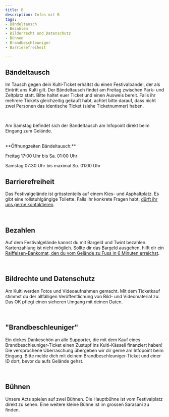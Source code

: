 ```yaml
---
title: B
description: Infos mit B
tags:
- Bändeltausch
- Bezahlen
- Bilderrecht und Datenschutz
- Bühnen
- Brandbeschleuniger
- Barrierefreiheit

---
```

## Bändeltausch

Im Tausch gegen dein Kulti-Ticket erhältst du einen Festivalbändel, der als Eintritt ans Kulti gilt. Der Bändeltausch findet am Freitag zwischen Park- und Zeltplatz statt. Bitte haltet euer Ticket und einen Ausweis bereit. Falls ihr mehrere Tickets gleichzeitig gekauft habt, achtet bitte darauf, dass nicht zwei Personen das identische Ticket (siehe Ticketnummer) haben.

<br />

Am Samstag befindet sich der Bändeltausch am Infopoint direkt beim Eingang zum Gelände.

<br />  
**Öffnungzeiten Bändeltausch:**

Freitag 17:00 Uhr bis Sa. 01:00 Uhr

Samstag 07:30 Uhr bis maximal So. 01:00 Uhr

## Barrierefreiheit

Das Festivalgelände ist grösstenteils auf einem Kies- und Asphaltplatz. Es gibt eine rollstuhlgängige Toilette. Falls ihr konkrete Fragen habt, [dürft ihr uns gerne kontaktieren](https://www.kulti22.ch/kontakt).

<br />

## Bezahlen

Auf dem Festivalgelände kannst du mit Bargeld und Twint bezahlen. Kartenzahlung ist nicht möglich. Sollte dir das Bargeld ausgehen, hilft dir ein [Raiffeisen-Bankomat, den du vom Gelände zu Fuss in 6 Minuten erreichst](https://goo.gl/maps/XHbWfL6nwAsiET8E6).

<br />

## Bildrechte und Datenschutz

Am Kulti werden Fotos und Videoaufnahmen gemacht. Mit dem Ticketkauf stimmst du der allfälligen Veröffentlichung von Bild- und Videomaterial zu. Das OK pflegt einen sicheren Umgang mit deinen Daten.

<br />

## "Brandbeschleuniger"

Ein dickes Dankeschön an alle Supporter, die mit dem Kauf eines Brandbeschleuniger-Ticket einen Zustupf ins Kulti-Kässeli finanziert haben! Die versprochene Überraschung übergeben wir dir gerne am Infopoint beim Eingang. Bitte melde dich mit deinem Brandbeschleuniger-Ticket und einer ID dort, bevor du aufs Gelände gehst.

<br />

## Bühnen

Unsere Acts spielen auf zwei Bühnen. Die Hauptbühne ist vom Festivalplatz direkt zu sehen. Eine weitere kleine Bühne ist im grossen Sarasani zu finden.